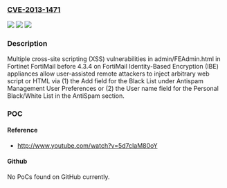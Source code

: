 ### [CVE-2013-1471](https://cve.mitre.org/cgi-bin/cvename.cgi?name=CVE-2013-1471)
![](https://img.shields.io/static/v1?label=Product&message=n%2Fa&color=blue)
![](https://img.shields.io/static/v1?label=Version&message=n%2Fa&color=blue)
![](https://img.shields.io/static/v1?label=Vulnerability&message=n%2Fa&color=brighgreen)

### Description

Multiple cross-site scripting (XSS) vulnerabilities in admin/FEAdmin.html in Fortinet FortiMail before 4.3.4 on FortiMail Identity-Based Encryption (IBE) appliances allow user-assisted remote attackers to inject arbitrary web script or HTML via (1) the Add field for the Black List under Antispam Management User Preferences or (2) the User name field for the Personal Black/White List in the AntiSpam section.

### POC

#### Reference
- http://www.youtube.com/watch?v=5d7cIaM80oY

#### Github
No PoCs found on GitHub currently.

